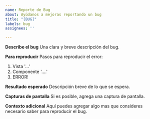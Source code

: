 ```yaml
---
name: Reporte de Bug
about: Ayúdanos a mejoras reportando un bug
title: "[BUG]"
labels: bug
assignees: ''

---
```


**Describe el bug**
Una clara y breve descripción del bug.

**Para reproducir**
Pasos para reproducir el error:
1. Vista '...'
2. Componente '....'
3. ERROR!

**Resultado esperado**
Descripción breve de lo que se espera.

**Capturas de pantalla**
Si es posible, agrega una captura de pantalla.

**Contexto adicional**
Aquí puedes agregar algo mas que consideres necesario saber para reproducir el bug.
